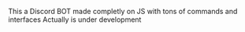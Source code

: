 This a Discord BOT made completly on JS with tons of commands and interfaces
Actually is under development 
